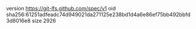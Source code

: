 version https://git-lfs.github.com/spec/v1
oid sha256:61251adfeadc74d949021da271125e238bd1d4a6e86ef75bb492bbfd3d8016e8
size 2926
